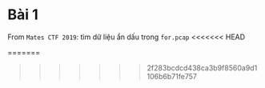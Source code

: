 # Bài 1

From `Mates CTF 2019`: tìm dữ liệu ẩn dấu trong `for.pcap`
<<<<<<< HEAD

=======
>>>>>>> 2f283bcdcd438ca3b9f8560a9d1106b6b71fe757
